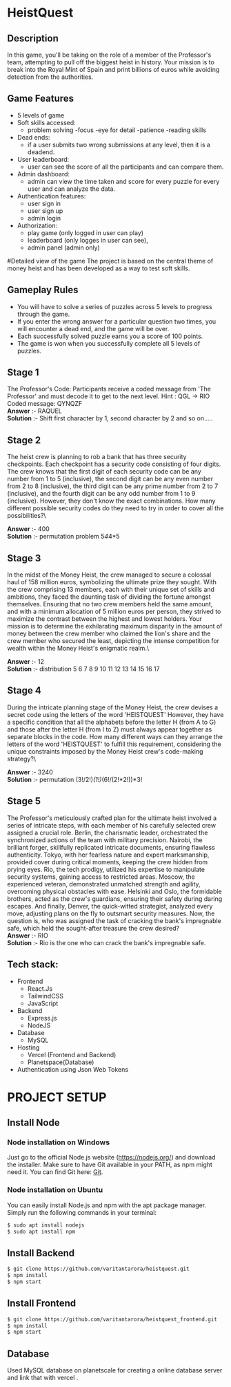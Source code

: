 # HeistQuest

## Description

In this game, you'll be taking on the role of a member of the Professor's team, attempting to pull off the biggest heist in history. Your mission is to break into the Royal Mint of Spain and print billions of euros while avoiding detection from the authorities.

## Game Features

- 5 levels of game
- Soft skills accessed:
  - problem solving
  -focus
  -eye for detail
  -patience
  -reading skills
- Dead ends: 
  - if a user submits two wrong submissions at any level, then it is a deadend.
- User leaderboard:
  - user can see the score of all the participants and can compare them.
- Admin dashboard:
  - admin can view the time taken and score for every puzzle for every user and can analyze the data.
- Authentication features:
  - user sign in
  - user sign up
  - admin login
- Authorization: 
  - play game (only logged in user can play)
  - leaderboard (only logges in user can see), 
  - admin panel (admin only)

#Detailed view of the game
 The project is based on the central theme of money heist and has been developed as a way to test soft skills.
 
 ## Gameplay Rules

- You will have to solve a series of puzzles across 5 levels to progress through the game.
- If you enter the wrong answer for a particular question two times, you will encounter a dead end, and the game will be over.
- Each successfully solved puzzle earns you a score of 100 points.
- The game is won when you successfully complete all 5 levels of puzzles.

## Stage 1
  The Professor's Code: Participants receive a coded message from 'The Professor' and must decode it to get to the next level. Hint : QGL -> RIO Coded message: QYNQZF\
  **Answer** :- RAQUEL \
  **Solution** :- Shift first character by 1, second character by 2 and so on.....

## Stage 2
  The heist crew is planning to rob a bank that has three security checkpoints. Each checkpoint has a security code consisting of four digits. The crew knows that the first digit of each security code can be any number from 1 to 5 (inclusive), the second digit can be any even number from 2 to 8 (inclusive), the third digit can be any prime number from 2 to 7 (inclusive), and the fourth digit can be any odd number from 1 to 9 (inclusive). However, they don't know the exact combinations. How many different possible security codes do they need to try in order to cover all the possibilities?\

  **Answer** :- 400 \
  **Solution** :- permutation problem 5*4*4*5

## Stage 3
  In the midst of the Money Heist, the crew managed to secure a colossal haul of 158 million euros, symbolizing the ultimate prize they sought. With the crew comprising 13 members, each with their unique set of skills and ambitions, they faced the daunting task of dividing the fortune amongst themselves. Ensuring that no two crew members held the same amount, and with a minimum allocation of 5 million euros per person, they strived to maximize the contrast between the highest and lowest holders. Your mission is to determine the exhilarating maximum disparity in the amount of money between the crew member who claimed the lion's share and the crew member who secured the least, depicting the intense competition for wealth within the Money Heist's enigmatic realm.\

  **Answer** :- 12 \
  **Solution** :- distribution 5 6 7 8 9 10 11 12 13 14 15 16 17


## Stage 4
  During the intricate planning stage of the Money Heist, the crew devises a secret code using the letters of the word 'HEISTQUEST' However, they have a specific condition that all the alphabets before the letter H (from A to G) and those after the letter H (from I to Z) must always appear together as separate blocks in the code. How many different ways can they arrange the letters of the word 'HEISTQUEST' to fulfill this requirement, considering the unique constraints imposed by the Money Heist crew's code-making strategy?\

  **Answer** :- 3240 \
  **Solution** :- permutation (3!/2!)*(1!)*(6!/(2!*2!))*3!

## Stage 5
  The Professor's meticulously crafted plan for the ultimate heist involved a series of intricate steps, with each member of his carefully selected crew assigned a crucial role. Berlin, the charismatic leader, orchestrated the synchronized actions of the team with military precision. Nairobi, the brilliant forger, skillfully replicated intricate documents, ensuring flawless authenticity. Tokyo, with her fearless nature and expert marksmanship, provided cover during critical moments, keeping the crew hidden from prying eyes. Rio, the tech prodigy, utilized his expertise to manipulate security systems, gaining access to restricted areas. Moscow, the experienced veteran, demonstrated unmatched strength and agility, overcoming physical obstacles with ease. Helsinki and Oslo, the formidable brothers, acted as the crew's guardians, ensuring their safety during daring escapes. And finally, Denver, the quick-witted strategist, analyzed every move, adjusting plans on the fly to outsmart security measures. Now, the question is, who was assigned the task of cracking the bank's impregnable safe, which held the sought-after treasure the crew desired? \
  **Answer** :- RIO \
  **Solution** :- Rio is the one who can crack the bank's impregnable safe.

## Tech stack:
- Frontend
    - React.Js
    - TailwindCSS
    - JavaScript
- Backend
    - Express.js
    - NodeJS
- Database 
    - MySQL
- Hosting
    - Vercel (Frontend and Backend)
    - Planetspace(Database)
- Authentication using Json Web Tokens


# PROJECT SETUP

## Install Node

### Node installation on Windows
Just go to the official Node.js website (https://nodejs.org/) and download the installer. Make sure to have Git available in your PATH, as npm might need it. You can find Git here: [Git](https://git-scm.com/).

### Node installation on Ubuntu
You can easily install Node.js and npm with the apt package manager. Simply run the following commands in your terminal:
  ```bash
  $ sudo apt install nodejs
  $ sudo apt install npm 
  ```

## Install Backend
  ```bash
  $ git clone https://github.com/varitantarora/heistquest.git
  $ npm install
  $ npm start
  ```
  
## Install Frontend
  ```bash
  $ git clone https://github.com/varitantarora/heistquest_frontend.git
  $ npm install
  $ npm start
  ```
## Database
  Used MySQL database on planetscale for creating a online database server and link that with vercel .
